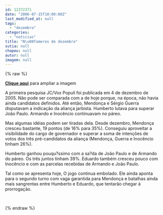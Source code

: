 ```yaml
---
id: 12372371
date: "2006-07-15T10:00:00Z"
last_modified_at: null
tags:
  - "dezembro"
categories:
  - "noticias"
title: "N\u00fameros de dezembro"
sutia: null
chapeu: null
autor: null
imagem: null
---
```

{% raw %}
<p><P><STRONG><A href=\"https://www2.uol.com.br/JC/sites/blogdaseleicoes/imagens/info_voxpopuli_dez05.gif\" target=_blank>Clique aqui</A></STRONG> para ampliar a imagem</P></p>
<p><P>A primeira pesquisa JC/Vox Populi foi publicada em 4 de dezembro de 2005. Não pode ser comparada com a de hoje porque, na época, não havia ainda candidatos definidos. Até então, Mendonça e Sérgio Guerra disputavam a indicação da aliança jarbista. Humberto lutava para superar João Paulo. Armando e Inocêncio continuavam no páreo.</P></p>
<p><P>Mas algumas idéias podem ser tiradas dela. Desde dezembro, Mendonça cresceu bastante, 19 pontos (de 16% para 35%). Conseguiu aproveitar a visibilidade do cargo de governador e superar a soma de intenções de votos dos três pré-candidatos da aliança (Mendonça, Guerra e Inocêncio tinham 26%).</P></p>
<p><P>Humberto ganhou pouqu?ssimo com a sa?da de João Paulo e de Armando do páreo. Os três juntos tinham 39%. Eduardo também cresceu pouco com Inocêncio e com as parcelas recebidas de Armando e João Paulo.</P></p>
<p><P>Tal como se apresenta hoje, O jogo continua embolado. Ele ainda aponta para o segundo turno com vaga garantida para Mendonça e batalhas ainda mais sangrentas entre Humberto e Eduardo, que tentarão chegar à prorrogação.</P></p>
<p><P>&nbsp;</P> </p>
{% endraw %}